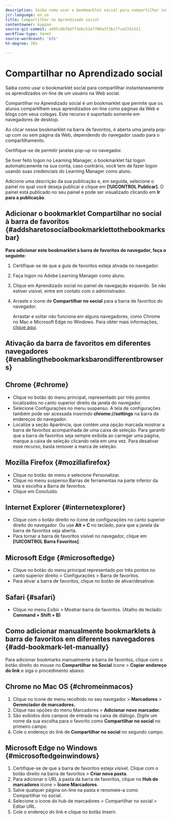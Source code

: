 ```yaml
---
description: Saiba como usar o bookmarklet social para compartilhar instantaneamente os aprendizados on-line de um usuário na Web social.
jcr-language: en_us
title: Compartilhar no Aprendizado social
contentowner: kuppan
source-git-commit: a495c86f8dff3ebc51e7700a3f3bcf7ce57d1311
workflow-type: tm+mt
source-wordcount: '635'
ht-degree: 76%

---
```




# Compartilhar no Aprendizado social

Saiba como usar o bookmarklet social para compartilhar instantaneamente os aprendizados on-line de um usuário na Web social.

Compartilhar no Aprendizado social é um bookmarklet que permite que os alunos compartilhem seus aprendizados on-line como páginas da Web e blogs com seus colegas. Este recurso é suportado somente em navegadores de desktop.

Ao clicar nesse bookmarklet na barra de favoritos, é aberta uma janela pop-up com ou sem página da Web, dependendo do navegador usado para o compartilhamento.

<!--![](assets/share-to-social-popup-23.png)-->

Certifique-se de permitir janelas pop-up no navegador.

Se tiver feito logon no Learning Manager, o bookmarklet faz logon automaticamente na sua conta, caso contrário, você tem de fazer logon usando suas credenciais do Learning Manager como aluno.

Adicione uma descrição da sua publicação e, em seguida, selecione o painel no qual você deseja publicar e clique em **[!UICONTROL Publicar]**. O painel está publicado no seu painel e pode ser visualizado clicando em **Ir para a publicação**.

## Adicionar o bookmarklet Compartilhar no social à barra de favoritos {#addsharetosocialbookmarklettothebookmarksbar}

**Para adicionar este bookmarklet à barra de favoritos do navegador, faça o seguinte:**

1. Certifique-se de que a guia de favoritos esteja ativada no navegador.
1. Faça logon no Adobe Learning Manager como aluno.
1. Clique em Aprendizado social no painel de navegação esquerdo. Se não estiver visível, entre em contato com o administrador.
1. Arraste o ícone de **Compartilhar no social** para a barra de favoritos do navegador.

   Arrastar e soltar não funciona em alguns navegadores, como Chrome no Mac e Microsoft Edge no Windows. Para obter mais informações, [clique aqui](share-to-social.md#add%20bookmarkl-let%20manually).

   <!--![](assets/bookmarklet-2.gif)-->

## Ativação da barra de favoritos em diferentes navegadores {#enablingthebookmarksbarondifferentbrowsers}

## Chrome {#chrome}

* Clique no botão do menu principal, representado por três pontos localizados no canto superior direito da janela do navegador.
* Selecione Configurações no menu suspenso. A tela de configurações também pode ser acessada inserindo **chrome://settings** na barra de endereços do navegador.
* Localize a seção Aparência, que contém uma opção marcada mostrar a barra de favoritos acompanhada de uma caixa de seleção. Para garantir que a barra de favoritos seja sempre exibida ao carregar uma página, marque a caixa de seleção clicando nela em uma vez. Para desativar esse recurso, basta remover a marca de seleção.

## Mozilla Firefox {#mozillafirefox}

* Clique no botão de menu e selecione Personalizar.
* Clique no menu suspenso Barras de ferramentas na parte inferior da tela e escolha a Barra de favoritos.
* Clique em Concluído.

## Internet Explorer {#internetexplorer}

* Clique com o botão direito no ícone de configurações no canto superior direito do navegador. Ou use **Alt + C** no teclado, para que a janela da barra de favoritos seja aberta.
* Para tornar a barra de favoritos visível no navegador, clique em **[!UICONTROL Barra Favoritos]**.

## Microsoft Edge {#microsoftedge}

* Clique no botão do menu principal representado por três pontos no canto superior direito > Configurações > Barra de favoritos.
* Para ativar a barra de favoritos, clique no botão de ativar/desativar.

## Safari {#safari}

* Clique no menu Exibir > Mostrar barra de favoritos. (Atalho de teclado: **Command + Shift + B)**

## Como adicionar manualmente bookmarklets à barra de favoritos em diferentes navegadores {#add-bookmark-let-manually}

Para adicionar bookmarks manualmente à barra de favoritos, clique com o botão direito do mouse no **Compartilhar no Social** ícone > **Copiar endereço do link** e siga o procedimento abaixo:

## Chrome no Mac OS {#chromeinmacos}

1. Clique no ícone de menu recolhido no seu navegador >  **Marcadores** > **Gerenciador de marcadores.**
1. Clique nas opções do menu Marcadores > **Adicionar novo marcador.**
1. São exibidos dois campos de entrada na caixa de diálogo. Digite um nome da sua escolha para o favorito como **Compartilhar no social** no primeiro campo.
1. Cole o endereço do link de **Compartilhar no social** no segundo campo.

## Microsoft Edge no Windows {#microsoftedgeinwindows}

1. Certifique-se de que a barra de favoritos esteja visível. Clique com o botão direito na barra de favoritos > **Criar nova pasta**.
1. Para adicionar o URL à pasta da barra de favoritos, clique no **Hub de marcadores** ícone > **Ícone Marcadores**.
1. Salve qualquer página on-line na pasta e renomeie-a como Compartilhar no social.
1. Selecione o ícone do hub de marcadores > Compartilhar no social > Editar URL.
1. Cole o endereço do link e clique no botão Inserir.

